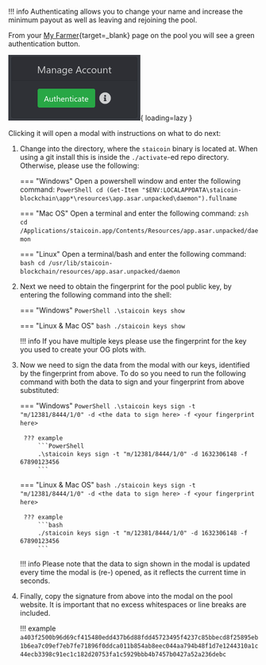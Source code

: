 !!! info
    Authenticating allows you to change your name and increase the minimum payout as well as leaving and rejoining the pool.

From your [My Farmer](https://stai-og.foxypool.io/my-farmer){target=_blank} page on the pool you will see a green authentication button.

![og-authentication-button](../../../../assets/img/getting-started/auth-og-account-button.png){ loading=lazy }

Clicking it will open a modal with instructions on what to do next:

1. Change into the directory, where the `staicoin` binary is located at. When using a git install this is inside the `./activate`-ed repo directory. Otherwise, please use the following:

    === "Windows"
        Open a powershell window and enter the following command:
        ```PowerShell
        cd (Get-Item "$ENV:LOCALAPPDATA\staicoin-blockchain\app*\resources\app.asar.unpacked\daemon").fullname
        ```

    === "Mac OS"
        Open a terminal and enter the following command:
        ```zsh
        cd /Applications/staicoin.app/Contents/Resources/app.asar.unpacked/daemon
        ```

    === "Linux"
        Open a terminal/bash and enter the following command:
        ```bash
        cd /usr/lib/staicoin-blockchain/resources/app.asar.unpacked/daemon
        ```

2. Next we need to obtain the fingerprint for the pool public key, by entering the following command into the shell:

    === "Windows"
        ```PowerShell
        .\staicoin keys show
        ```

    === "Linux & Mac OS"
        ```bash
        ./staicoin keys show
        ```

    !!! info
        If you have multiple keys please use the fingerprint for the key you used to create your OG plots with.

3. Now we need to sign the data from the modal with our keys, identified by the fingerprint from above. To do so you need to run the following command with both the data to sign and your fingerprint from above substituted:

    === "Windows"
        ```PowerShell
        .\staicoin keys sign -t "m/12381/8444/1/0" -d <the data to sign here> -f <your fingerprint here>
        ```

        ??? example
            ```PowerShell
            .\staicoin keys sign -t "m/12381/8444/1/0" -d 1632306148 -f 67890123456
            ```

    === "Linux & Mac OS"
        ```bash
        ./staicoin keys sign -t "m/12381/8444/1/0" -d <the data to sign here> -f <your fingerprint here>
        ```

        ??? example
            ```bash
            ./staicoin keys sign -t "m/12381/8444/1/0" -d 1632306148 -f 67890123456
            ```

    !!! info
        Please note that the data to sign shown in the modal is updated every time the modal is (re-) opened, as it reflects the current time in seconds.

4. Finally, copy the signature from above into the modal on the pool website. It is important that no excess whitespaces or line breaks are included.

    !!! example
        ```
        a403f2500b96d69cf415480edd437b6d88fdd45723495f4237c85bbecd8f25895eb1b6ea7c09ef7eb7fe71896f0ddca011b854ab8eec044aa794b48f1d7e1244310a1c44ecb3398c91ec1c182d20753fa1c5929bbb4b7457b0427a52a236debc
        ```
